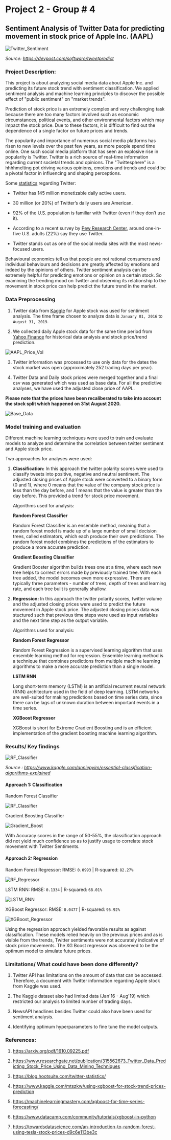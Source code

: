 # Project 2 - Group # 4

## Sentiment Analysis of Twitter Data for predicting movement in stock price of Apple Inc. (AAPL)

![Twitter_Sentiment](Images/twitter-stock-market.jpg)

*Source: https://devpost.com/software/tweetpredict*

### Project Description:

This project is about analyzing social media data about Apple Inc. and predicting its future stock trend with sentiment classification.
We applied sentiment analysis and machine learning principles to discover the possible effect of "public sentiment" on "market trends".

Prediction of stock price is an extremely  complex and  very  challenging task  because there are  too  many  factors  involved  such  as  economic circumstances,  political  events,  and  other  environmental factors which may impact the stock price. Due to these factors, it is difficult to find out the dependence of a single factor on future prices and trends.

The popularity  and importance  of numerous social  media platforms has risen  to new levels over the past few years,  as more people  spend time online. One such social media platform that has seen an explosive rise in popularity is Twitter. Twitter is a rich source of real-time  information  regarding  current  societal  trends  and opinions. The "Twittesphere" is a hhhhmelting pot driving various opinions, emotions and trends and could be a pivotal factor in influencing and shaping perceptions.

Some [statistics](
    https://blog.hootsuite.com/twitter-statistics/) regarding Twitter:

* Twitter has 145 million monetizable daily active users.

* 30 million (or 20%) of Twitter’s daily users are American.

* 92% of the U.S. population is familiar with Twitter (even if they don’t use it).

* According to a recent survey by [Pew Research Center](https://www.pewresearch.org/fact-tank/2019/08/02/10-facts-about-americans-and-twitter/), around one-in-five U.S. adults (22%) say they use Twitter.

* Twitter stands out as one of the social media sites with the most news-focused users.

Behavioural economics tell us that people are  not rational consumers and individual behaviours and decisions are greatly affected by emotions and indeed  by the opinions of others. Twitter  sentiment  analysis  can  be  extremely  helpful  for predicting  emotions  or  opinion  on a certain  stock.  So examining  the trending mood on Twitter  and observing its relationship to the movement in stock price can help predict the future trend in the market.

### Data Preprocessing

1. Twitter data from [Kaggle](https://www.kaggle.com/nadun94/twitter-sentiments-aapl-stock)  for Apple stock was used for sentiment analysis. The time frame chosen to analyze data is `January 01, 2016` to `August 31, 2019`.   
    
2. We collected daily Apple stock data for the same time period from [Yahoo Finance](https://finance.yahoo.com/quote/AAPL/history?p=AAPL) for historical data analysis and stock price/trend prediction.

![AAPL_Price_Vol](Images/appl_stock_vol.JPG)

3. Twitter information was processed to use only data for the dates the stock market was open (approximately 252 trading days per year).

4. Twitter Data and Daily stock prices were merged together and a final csv was generated which was used as base data. For all the predictive analyses, we have used the adjusted close price of AAPL.

 **Please note that the prices have been recaliberated to take into account the stock split which happened on 31st August 2020.**

![Base_Data](Images/Base_Data.png)

### Model training and evaluation

Different machine learning techniques were used to train and evaluate models to analyze and determine the correlation between twitter sentiment and Apple stock price. 

Two approaches for analyses were used:

1. **Classification:** In this approach the twitter polarity scores were used to classify tweets into positive, negative and neutral sentiment. The adjusted closing prices of Apple stock were converted to a binary form (0 and 1), where 0 means that the value of the company stock price is less than the day before, and 1 means that the value is greater than the day before. This provided a trend for stock price movement. 

    Algorithms used for analysis:

    **Random Forest Classifier**

    Random Forest Classifier is an ensemble method, meaning that a random forest model is made up of a large number of small decision trees, called estimators, which each produce their own predictions. The random forest model combines the predictions of the estimators to produce a more accurate prediction.


    **Gradient Boosting Classifier**

    Gradient Booster algorithm builds trees one at a time, where each new tree helps to correct errors made by previously trained tree. With each tree added, the model becomes even more expressive. There are typically three parameters - number of trees, depth of trees and learning rate, and each tree built is generally shallow.

2. **Regression:** In this approach the twitter polarity scores, twitter volume and the adjusted closing prices were used to predict the future movement in Apple stock price. The adjusted closing prices data was stuctured such that previous time steps were used as input variables and the next time step as the output variable.

    Algorithms used for analysis:

    **Random Forest Regressor**

    Random Forest Regression is a supervised learning algorithm that uses ensemble learning method for regression. Ensemble learning method is a technique that combines predictions from multiple machine learning algorithms to make a more accurate prediction than a single model.


    **LSTM RNN**

    Long short-term memory (LSTM) is an artificial recurrent neural network (RNN) architecture used in the field of deep learning. LSTM networks are well-suited for making predictions based on time series data, since there can be lags of unknown duration between important events in a time series.

    **XGBoost Regressor**

    XGBoost is short for Extreme Gradient Boosting and is an efficient implementation of the gradient boosting machine learning algorithm.

### Results/ Key findings

![RF_Classifier](Images/Regression_vs_Classification.png)

*Source : https://www.kaggle.com/anniepyim/essential-classification-algorithms-explained*

#### Approach 1: Classification
Random Forest Classifier

![RF_Classifier](Images/RF_Classifier.JPG)

Gradient Boosting Classifier

![Gradient_Boost](Images/Gradient_Boost.JPG)

With Accuracy scores in the range of 50-55%, the classification approach did not yield much confidence so as to justify usage to correlate stock movement with Twitter Sentiments.

#### Approach 2: Regression

Random Forest Regressor: RMSE: `0.0993` | R-squared: `82.27%`

![RF_Regressor](Images/RF_Regressor.JPG)

LSTM RNN: RMSE: `0.1334` | R-squared: `68.01%`

![LSTM_RNN](Images/LSTM.JPG)

XGBoost Regressor: RMSE: `0.0477` | R-squared: `95.92%`

![XGBoost_Regressor](Images/XG_Boost.JPG)

Using the regression approach yielded favorable results as against classification. These models relied heavily on the previous prices and as is visible from the trends, Twitter sentiments were not accurately indicative of stock price movements. The XG Boost regressor was observed to be the optimum model to simulate future prices.

### Limitations/ What could have been done differently?

1. Twitter API has limitations on the amount of data that can be accessed. Therefore, a document with Twitter information regarding Apple stock from Kaggle was used.

2. The Kaggle dataset also had limited data (Jan'16 - Aug'19) which restricted our analysis to limited number of trading days.

3. NewsAPI headlines besides Twitter could also have been used for sentiment analysis.

4. Identifying optimum hyperparameters to fine tune the model outputs.


### References:

1. https://arxiv.org/pdf/1610.09225.pdf

2. https://www.researchgate.net/publication/315562673_Twitter_Data_Predicting_Stock_Price_Using_Data_Mining_Techniques

3. https://blog.hootsuite.com/twitter-statistics/

4. https://www.kaggle.com/mtszkw/using-xgboost-for-stock-trend-prices-prediction

5. https://machinelearningmastery.com/xgboost-for-time-series-forecasting/

6. https://www.datacamp.com/community/tutorials/xgboost-in-python

7. https://towardsdatascience.com/an-introduction-to-random-forest-using-tesla-stock-prices-d9c6e113be3c


